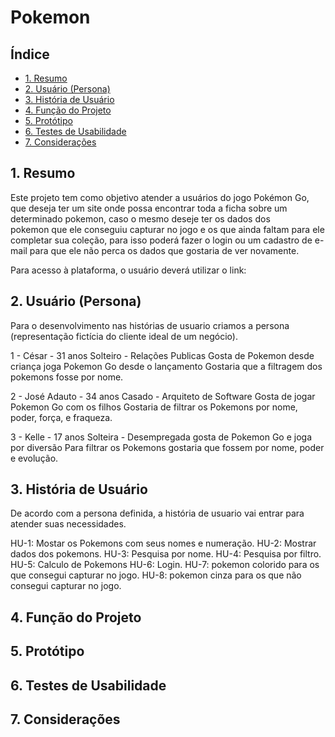 # Pokemon

## Índice
  - [1. Resumo](#1-resumo)
  - [2. Usuário (Persona)](#2-usu%c3%a1rio-persona)
  - [3. História de Usuário](#3-hist%c3%b3ria-de-usu%c3%a1rio)
  - [4. Função do Projeto](#1-FunçãodoProjeto)
  - [5. Protótipo](#5-Prototipo)
  - [6. Testes de Usabilidade](#6-TestesdeUsabilidade)
  - [7. Considerações](#7-Considerações)


## 1. Resumo
Este projeto tem como objetivo atender a usuários do jogo Pokémon Go, que deseja ter um site onde possa encontrar toda a ficha sobre um determinado pokemon, caso o mesmo deseje ter os dados dos pokemon que ele conseguiu capturar no jogo e os que ainda faltam para ele completar sua coleção, para isso poderá fazer o login ou um cadastro de e-mail para que ele não perca os dados que gostaria de ver novamente. 

Para acesso à plataforma, o usuário deverá utilizar o link:

## 2. Usuário (Persona)
Para o desenvolvimento nas histórias de usuario criamos a persona (representação fictícia do cliente ideal de um negócio).

 1 - César - 31 anos
     Solteiro - Relações Publicas
    Gosta de Pokemon desde criança
    joga Pokemon Go desde o lançamento
    Gostaria que a filtragem dos pokemons fosse por nome.

2 - José Adauto - 34 anos
    Casado - Arquiteto de Software
    Gosta de jogar Pokemon Go com os filhos
    Gostaria de filtrar os Pokemons por nome, poder, força, e fraqueza.

3 - Kelle - 17 anos
    Solteira - Desempregada
    gosta de Pokemon Go e joga por diversão
    Para filtrar os Pokemons gostaria que fossem por nome, poder e evolução.

## 3. História de Usuário
De acordo com a persona definida, a história de usuario vai entrar para atender suas necessidades.

HU-1: Mostar os Pokemons com seus nomes e numeração.
HU-2: Mostrar dados dos pokemons.
HU-3: Pesquisa por nome.
HU-4: Pesquisa por filtro.
HU-5: Calculo de Pokemons
HU-6: Login.
HU-7: pokemon colorido para os que consegui capturar no jogo.
HU-8: pokemon cinza para os que não consegui capturar no jogo.


## 4. Função do Projeto

## 5. Protótipo

## 6. Testes de Usabilidade

## 7. Considerações
